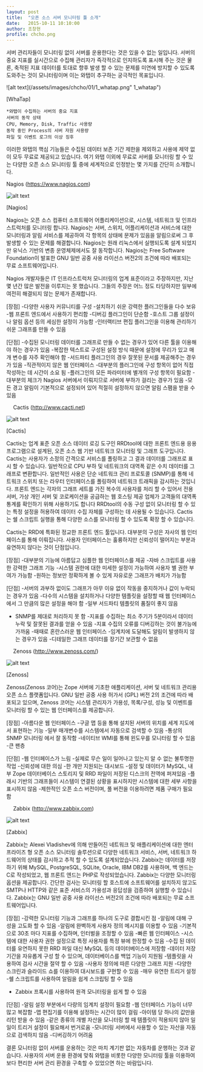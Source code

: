 ```yaml
---
layout: post
title:  "오픈 소스 서버 모니터링 툴 소개"
date:   2015-10-11 10:10:00
author: 조창현
profile: chcho.png
---
```


서버 관리자들이 모니터링 없이 서버를 운용한다는 것은 있을 수 없는 일입니다. 서버의 중요 지표를 실시간으로 수집해 관리자가 즉각적으로 인지하도록 표시해 주는 것은 물론, 축적된 지표 데이터를 토대로 향후 발생 할 수 있는 문제를 미연에 방지할 수 있도록 도와주는 것이 모니터링이며 이는 와탭이 추구하는 궁극적인 목표입니다.

![alt text](/assets/images/chcho/01/1_whatap.png" 1_whatap")

[WhaTap]

	*와탭이 수집하는 서버의 중요 지표
	서버의 동작 상태
	CPU, Memory, Disk, Traffic 사용량
	동작 중인 Process의 서버 자원 사용량
	파일 및 이벤트 로그의 이상 징후
	
이러한 와탭의 핵심 기능들은 수집된 데이터 보존 기간 제한을 제외하고 사용에 제약 없이 모두 무료로 제공되고 있습니다. 여기 와탭 이외에 무료로 서버를 모니터링 할 수 있는 다양한 오픈 소스 모니터링 툴 중에 세계적으로 인정받는 몇 가지를 간단히 소개합니다.

Nagios
(https://www.nagios.com)

![alt text](/assets/images/chcho/01/2_nagios.png "2_nagios")


[Nagios]

Nagios는 오픈 소스 컴퓨터 소프트웨어 어플리케이션으로, 시스템, 네트워크 및 인프라스트럭처를 모니터링 합니다. Nagios는 서버, 스위치, 어플리케이션과 서비스에 대한 모니터링과 알림 서비스를 제공하여 각 항목의 상태에 문제가 있음을 알림으로써 그 후 발생할 수 있는 문제를 해결합니다.
Nagios는 원래 리눅스에서 실행되도록 설계 되었지만 유닉스 기반의 변종 운영체제에서도 잘 동작합니다. 
Nagios는 Free Software Foundation이 발표한 GNU 일반 공중 사용 라이선스 버전2의 조건에 따라 배포되는 무료 소프트웨어입니다.

Nagios 개발자들은 IT 인프라스트럭처 모니터링의 업계 표준이라고 주장하지만, 지난 몇 년간 많은 발전을 이루지는 못 했습니다. 그들의 주장은 어느 정도 타당하지만 일부에 여전히 해결되지 않는 문제가 존재합니다.

[장점]
-다양한 사용자 커뮤니티를 구성
-설치하기 쉬운 강력한 플러그인들을 다수 보유
-웹 프론트 엔드에서 사용하기 편리함
-디버깅 플러그인이 단순함
-호스트 그룹 설정이나 알림 옵션 등의 세심한 설정이 가능함
-인터랙티브 편집 플러그인을 이용해 관리하기 쉬운 그래프를 만들 수 있음

[단점]
-수집된 모니터링 데이터를 그래프로 만들 수 없는 경우가 있어 다른 툴을 이용해야 하는 경우가 있음
-복잡한 텍스트로 구성된 설정 방식 때문에 설정에 무리가 있고 매개 변수를 자주 확인해야 함
-서드파티 플러그인의 경우 잘못된 문서를 제공해주는 경우가 있음
-직관적이지 않은 웹 인터페이스
-대부분의 플러그인에 구성 항목이 없어 직접 작성하는 데 시간이 소요 됨
-플러그인의 모든 파라미터에 별개의 구성 항목이 필요함
-대부분의 체크가 Nagios 서버에서 이뤄지므로 서버에 부하가 걸리는 경우가 있음
-모든 경고 알림이 기본적으로 설정되어 있어 적절히 설정하지 않으면 알림 스팸을 받을 수 있음

 
Cactis
(http://www.cacti.net)

![alt text](/assets/images/chcho/01/3_Cacti.png "3_Cacti")


[Cactis]

Cactis는 업계 표준 오픈 소스 데이터 로깅 도구인 RRDtool에 대한 프론트 엔드용 응용 프로그램으로 설계된, 오픈 소스 웹 기반 네트워크 모니터링 및 그래프 도구입니다.
Cactis는 사용자가 소정의 간격으로 서비스를 폴링하고 그 결과 데이터를 그래프로 표시 할 수 있습니다. 일반적으로 CPU 부하 및 네트워크의 대역폭 같은 수치 데이터를 그래프로 변환합니다.
일반적인 사용은 단순 네트워크 관리 프로토콜 (SNMP)를 통해 네트워크 스위치 또는 라우터 인터페이스를 폴링하여 네트워크 트래픽을 감시하는 것입니다.
프론트 엔드는 각자의 그래프 세트를 가진 복수의 사용자를 처리 할 수 있어서 전용 서버, 가상 개인 서버 및 코로케이션을 공급하는 웹 호스팅 제공 업체가 고객들의 대역폭 통계를 확인하기 위해 사용하기도 합니다
RRDtool의 수동 구성 없이 모니터링 할 수 있는 특정 설정을 허용하여 데이터 수집 자체를 구성하는 데 사용될 수 있습니다.
Cactis는 쉘 스크립트 실행을 통해 다양한 소스를 모니터링 할 수 있도록 확장 할 수 있습니다. 

Cactis는 RRD에 특화된 정교한 프론트 엔드 툴입니다. 대부분의 구성은 자사의 웹 인터페이스를 통해 이뤄집니다. 사용자 인터페이스는 훌륭하지만 신뢰성이 떨어지는 부분과 유연하지 않다는 것이 단점입니다.

[장점]
-대부분의 기능에 아름답고 심플한 웹 인터페이스를 제공 
-자바 스크립트를 사용한 강력한 그래프 기능
-시스템 권한에 대한 미세한 설정이 가능하여 사용자 별 권한 부여가 가능함
-원하는 정보만 정확하게 볼 수 있게 자유로운 그래프가 배치가 가능함

[단점]
-서버의 과부하 없이도 그래프가 아무 이유 없이 작동을 중지하거나 값이 누락되는 경우가 있음
-다수의 시스템을 설치하거나 다양한 템플릿을 설정할 때 웹 인터페이스에서 그 만큼의 많은 설정을 해야 함
-일부 서드파티 템플릿의 품질이 좋지 않음
- SNMP를 제대로 처리하지 못 함
-지표를 수집하는 최소 주기가 5분이라서 데이터 누락 및 잘못된 결과를 얻을 수 있음
-지표 수집의 오류를 디버깅하는 것이 불가능에 가까움
-때때로 혼란스러운 웹 인터페이스
-임계치에 도달해도 알림이 발생하지 않는 경우가 있음
-디테일한 그래프 데이터를 장기간 보관할 수 없음


 
Zenoss
(http://www.zenoss.com/)

![alt text](/assets/images/chcho/01/4_zenoss.gif "4_zenoss")


[Zenoss]

Zenoss(Zenoss 코어)는 Zope 서버에 기초한 애플리케이션, 서버 및 네트워크 관리용 오픈 소스 플랫폼입니다. GNU 일반 공중 사용 허가서 (GPL) 버전 2의 조건에 따라 배포되고 있으며, Zenoss 코어는 시스템 관리자가 가용성, 목록/구성, 성능 및 이벤트를 모니터링 할 수 있는 웹 인터페이스를 제공합니다.

[장점]
-아름다운 웹 인터페이스
-구글 맵 등을 통해 설치된 서버의 위치를 세계 지도에서 표현하는 기능
-일부 매개변수를 시스템에서 자동으로 검색할 수 있음
-통상의 SNMP 모니터링 에서 잘 동작함
-네이티브 WMI를 통해 윈도우를 모니터링 할 수 있음
-큰 팬층

[단점]
-웹 인터페이스가 느림
-실제로 무슨 일이 일어나고 있는지 알 수 없는 불투명한 작업
-신뢰성에 대한 의심
-한 개만 지원되는 대시보드
-설정 및 데이터가 MySQL, 내부 Zope 데이터베이스 스토리지 및 RRD 파일이 저장된 디스크의 전역에 퍼져있음
-플래시 기반의 그래프들이 시스템이 연결된 상황을 표시하지만 시스템에 대한 세부 사항을 표시하지 않음
-제한적인 오픈 소스 버전이며, 풀 버전을 이용하려면 제품 구매가 필요함


 
Zabbix
(http://www.zabbix.com)

![alt text](/assets/images/chcho/01/5_zabbix.png "5_zabbix")


[Zabbix]

Zabbix는 Alexei Vladishev에 의해 만들어진 네트워크 및 애플리케이션에 대한 엔터프라이즈 형 오픈 소스 모니터링 솔루션으로 다양한 네트워크 서비스, 서버, 네트워크 하드웨어의 상태를 감시하고 추적 할 수 있도록 설계되었습니다.
Zabbix는 데이터를 저장하기 위해 MySQL, PostgreSQL, SQLite, Oracle, IBM DB2를 사용하며, 백 엔드는 C로 작성되었고, 웹 프론트 엔드는 PHP로 작성되었습니다.
Zabbix는 다양한 모니터링 옵션을 제공합니다.
간단한 검사는 모니터링 할 호스트에 소프트웨어를 설치하지 않고도 SMTP나 HTTP와 같은 표준 서비스의 가용성과 응답성을 검증하여 실행할 수 있습니다.
Zabbix는 GNU 일반 공중 사용 라이선스 버전2의 조건에 따라 배포되는 무료 소프트웨어입니다.

[장점]
-강력한 모니터링 기능과 그래프를 하나의 도구로 결합시킨 점
-알림에 대해 구성을 고도화 할 수 있음
-알림에 완벽하게 사용자 정의 메시지를 이용할 수 있음
-기본적으로 30초 마다 지표를 수집하며, 인터벌을 조정할 수 있음
-빠른 웹 인터페이스
-시스템에 대한 사용자 권한 설정으로 특정 사용자를 특정 뷰에 한정할 수 있음
-수집 된 데이터를 유연하지 못한 RRD 파일 대신 MySQL 등의 데이터베이스에 저장함
-데이터 저장 기간을 자유롭게 구성 할 수 있으며, 데이터베이스를 백업 기능이 지원됨
-템플릿을 사용하여 검사 시간을 절약 할 수 있음
-사용자 정의에 따른 다양한 그래프 지원
-다양한 스크린과 슬라이드 쇼를 이용하여 대시보드를 구현할 수 있음
-매우 유연한 트리거 설정
-쉘 스크립트를 사용하여 알림을 쉽게 스크립팅 할 수 있음
- Zabbix 프록시를 사용하여 원격 모니터링을 쉽게 할 수 있음

[단점]
-알림 설정 부분에서 다량의 임계치 설정이 필요함
-웹 인터페이스 기능이 너무 많고 복잡함
-맵 편집기를 이용해 설정하는 시간이 많이 걸림
-아이템 당 하나의 값만을 리턴 받을 수 있음
-같은 종류의 개별 자산을 모니터링 할 때 템플릿이 적용되지 않아 일일이 트리거 설정이 필요해서 번거로움
-모니터링 서버에서 사용할 수 있는 자산을 자동으로 검색하지 않음
-디버깅하기 어려움


결론
모니터링 없이 서버를 운용하는 것은 마치 계기판 없는 자동차를 운행하는 것과 같습니다. 사용자의 서버 운용 환경에 맞춰 와탭을 비롯한 다양한 모니터링 툴을 이용하여 보다 편리한 서버 관리 환경을 구축할 수 있었으면 하는 바람입니다.


